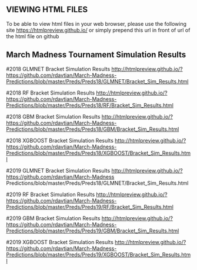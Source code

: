 ## VIEWING HTML FILES 
To be able to view html files in your web browser, please use the following site https://htmlpreview.github.io/ or simply prepend this url
in front of url of the html file on github 

## March Madness Tournament Simulation Results

#2018 GLMNET Bracket Simulation Results
http://htmlpreview.github.io/?https://github.com/rdavtian/March-Madness-Predictions/blob/master/Preds/Preds18/GLMNET/Bracket_Sim_Results.html


#2018 RF Bracket Simulation Results
http://htmlpreview.github.io/?https://github.com/rdavtian/March-Madness-Predictions/blob/master/Preds/Preds18/RF/Bracket_Sim_Results.html


#2018 GBM Bracket Simulation Results
http://htmlpreview.github.io/?https://github.com/rdavtian/March-Madness-Predictions/blob/master/Preds/Preds18/GBM/Bracket_Sim_Results.html


#2018 XGBOOST Bracket Simulation Results
http://htmlpreview.github.io/?https://github.com/rdavtian/March-Madness-Predictions/blob/master/Preds/Preds18/XGBOOST/Bracket_Sim_Results.html


#2019 GLMNET Bracket Simulation Results
http://htmlpreview.github.io/?https://github.com/rdavtian/March-Madness  Predictions/blob/master/Preds/Preds18/GLMNET/Bracket_Sim_Results.html


#2019 RF Bracket Simulation Results
http://htmlpreview.github.io/?https://github.com/rdavtian/March-Madness-Predictions/blob/master/Preds/Preds19/RF/Bracket_Sim_Results.html


#2019 GBM Bracket Simulation Results
http://htmlpreview.github.io/?https://github.com/rdavtian/March-Madness-Predictions/blob/master/Preds/Preds19/GBM/Bracket_Sim_Results.html


#2019 XGBOOST Bracket Simulation Results
http://htmlpreview.github.io/?https://github.com/rdavtian/March-Madness-Predictions/blob/master/Preds/Preds19/XGBOOST/Bracket_Sim_Results.html


